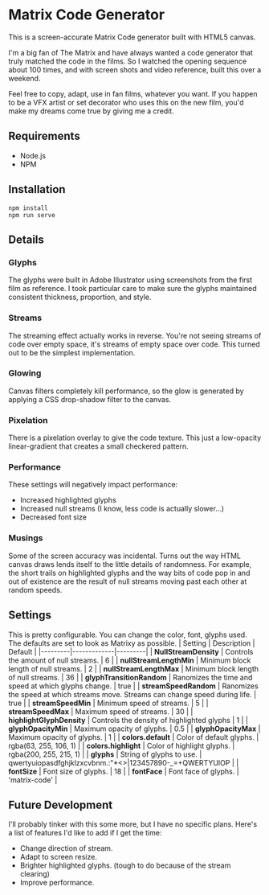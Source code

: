 # Matrix Code Generator
This is a screen-accurate Matrix Code generator built with HTML5 canvas.

I'm a big fan of The Matrix and have always wanted a code generator that truly matched the code in the films. So I watched the opening sequence about 100 times, and with screen shots and video reference, built this over a weekend.

Feel free to copy, adapt, use in fan films, whatever you want. If you happen to be a VFX artist or set decorator who uses this on the new film, you'd make my dreams come true by giving me a credit.

## Requirements
- Node.js
- NPM

## Installation
```console
npm install
npm run serve
```
## Details
### Glyphs
The glyphs were built in Adobe Illustrator using screenshots from the first film as reference. I took particular care to make sure the glyphs maintained consistent thickness, proportion, and style.

### Streams
The streaming effect actually works in reverse. You're not seeing streams of code over empty space, it's streams of empty space over code. This turned out to be the simplest implementation.

### Glowing
Canvas filters completely kill performance, so the glow is generated by applying a CSS drop-shadow filter to the canvas.

### Pixelation
There is a pixelation overlay to give the code texture. This just a low-opacity linear-gradient that creates a small checkered pattern.

### Performance
These settings will negatively impact performance:
- Increased highlighted glyphs
- Increased null streams (I know, less code is actually slower...)
- Decreased font size

### Musings
Some of the screen accuracy was incidental. Turns out the way HTML canvas draws lends itself to the little details of randomness. For example, the short trails on highlighted glyphs and the way bits of code pop in and out of existence are the result of null streams moving past each other at random speeds.

## Settings
This is pretty configurable. You can change the color, font, glyphs used. The defaults are set to look as Matrixy as possible.
| Setting | Description | Default |
|---------|-------------|---------|
| **NullStreamDensity** | Controls the amount of null streams. | 6 |
| **nullStreamLengthMin** | Minimum block length of null streams. | 2 |
| **nullStreamLengthMax** | Minimum block length of null streams. | 36 |
| **glyphTransitionRandom** | Ranomizes the time and speed at which glyphs change. | true |
| **streamSpeedRandom** | Ranomizes the speed at which streams move. Streams can change speed during life. | true |
| **streamSpeedMin** | Minimum speed of streams. | 5 |
| **streamSpeedMax** | Maximum speed of streams. | 30 |
| **highlightGlyphDensity** | Controls the density of highlighted glyphs | 1 |
| **glyphOpacityMin** | Maximum opacity of glyphs. | 0.5 |
| **glyphOpacityMax** | Maximum opacity of glyphs. | 1 |
| **colors.default** | Color of default glyphs. | rgba(63, 255, 106, 1) |
| **colors.highlight** | Color of highlight glyphs. | rgba(200, 255, 215, 1) |
| **glyphs** | String of glyphs to use. | qwertyuiopasdfghjklzxcvbnm.:"*<>|123457890-_=+QWERTYUIOP  |
| **fontSize** | Font size of glyphs. | 18 |
| **fontFace** | Font face of glyphs. | 'matrix-code' |

## Future Development
I'll probably tinker with this some more, but I have no specific plans. Here's a list of features I'd like to add if I get the time:
- Change direction of stream.
- Adapt to screen resize.
- Brighter highlighted glyphs. (tough to do because of the stream clearing)
- Improve performance.
